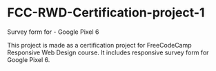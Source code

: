 # FCC-RWD-Certification-project-1
Survey form for - Google Pixel 6

This project is made as a certification project for FreeCodeCamp Responsive Web Design course.
It includes responsive survey form for Google Pixel 6.
